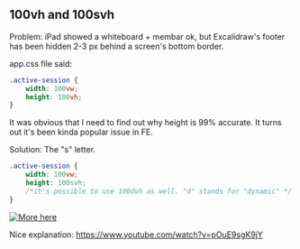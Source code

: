 ## 100vh and 100svh

Problem: iPad showed a whiteboard + membar ok, but Excalidraw's footer has been hidden 2-3 px behind a screen's bottom border. 

app.css file said:
```css
.active-session {
    width: 100vw;
    height: 100vh;
}
```

It was obvious that I need to find out why height is 99% accurate. 
It turns out it's been kinda popular issue in FE. 

Solution: The "s" letter.
```css
.active-session {
    width: 100vw;
    height: 100svh;
    /*it's possible to use 100dvh as well. "d" stands for "dynamic" */
}
```

[![More here](https://web.dev/static/blog/viewport-units/image/two-mobile-browser-visual-ca2bb505efaf1_1920.png)](https://web.dev/blog/viewport-units)

Nice explanation: https://www.youtube.com/watch?v=pOuE9sgK9jY

